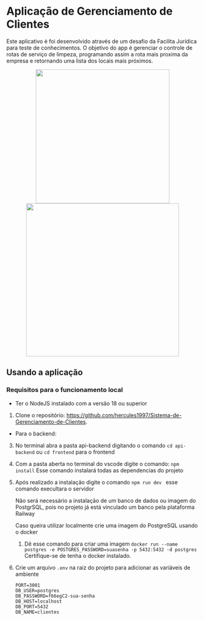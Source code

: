 # Aplicação de Gerenciamento de Clientes 

Este aplicativo é foi desenvolvido através de um desafio da Facilita Jurídica para teste de conhecimentos. O objetivo do app é gerenciar o controle de rotas de serviço de limpeza, programando assim a rota mais proxima da empresa e retornando uma lista dos locais mais próximos.

<div align="center">
    <img src="https://github.com/hercules1997/Sistema-de-Gerenciamento-de-Clientes/assets/109186074/ba4bb1c6-f3e6-4ce3-a835-4455b675009f" width="350px"/>
    <img src="https://github.com/hercules1997/Sistema-de-Gerenciamento-de-Clientes/assets/109186074/e2fdbba7-870a-476b-adda-c07ec79112d6" width="400px"/>
</div>






## Usando a aplicação

### Requisitos para o funcionamento local
- Ter o NodeJS instalado com a versão 18 ou superior




1. Clone o repositório: https://github.com/hercules1997/Sistema-de-Gerenciamento-de-Clientes.

- Para o backend:
3. No terminal abra a pasta api-backend digitando o comando
   ``` cd api-backend ``` ou    ``` cd frontend ``` para o frontend

4. Com a pasta aberta no terminal do vscode digite o comando:
   ``` npm install ```
   Esse comando instalará todas as dependencias do projeto

5. Após realizado a instalação digite o comando ``` npm run dev  ``` esse comando execultara o servidor

   Não será necessário a instalação de um banco de dados ou imagem do PostgrSQL, pois no projeto já está vinculado um banco pela plataforma Railway

   Caso queira utilizar localmente crie uma imagem do PostgreSQL usando o docker
   1. Dê esse comando para criar uma imagem
``` docker run --name postgres -e POSTGRES_PASSWORD=suasenha -p 5432:5432 -d postgres ```
Certifique-se de tenha o docker instalado.

  2. Crie um arquivo `.env` na raiz do projeto para adicionar as variáveis de ambiente
     ```
     PORT=3001
     DB_USER=postgres
     DB_PASSWORD=f66egC2-sua-senha
     DB_HOST=localhost
     DB_PORT=5432
     DB_NAME=clientes
 
     ``` 

     

   

   
